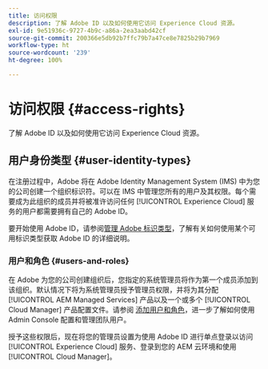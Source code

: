 ```yaml
---
title: 访问权限
description: 了解 Adobe ID 以及如何使用它访问 Experience Cloud 资源。
exl-id: 9e51936c-9727-4b9c-a86a-2ea3aabd42cf
source-git-commit: 200366e5db92b7ffc79b7a47ce8e7825b29b7969
workflow-type: ht
source-wordcount: '239'
ht-degree: 100%

---
```



# 访问权限 {#access-rights}

了解 Adobe ID 以及如何使用它访问 Experience Cloud 资源。

## 用户身份类型 {#user-identity-types}

在注册过程中，Adobe 将在 Adobe Identity Management System (IMS) 中为您的公司创建一个组织标识符。可以在 IMS 中管理您所有的用户及其权限。每个需要成为此组织的成员并将被准许访问任何 [!UICONTROL Experience Cloud] 服务的用户都需要拥有自己的 Adobe ID。

要开始使用 Adobe ID，请参阅[管理 Adobe 标识类型](https://helpx.adobe.com/cn/enterprise/using/identity.html)，了解有关如何使用某个可用标识类型获取 Adobe ID 的详细说明。

### 用户和角色 {#users-and-roles}

在 Adobe 为您的公司创建组织后，您指定的系统管理员将作为第一个成员添加到该组织。默认情况下将为系统管理员授予管理员权限，并将为其分配 [!UICONTROL AEM Managed Services] 产品以及一个或多个 [!UICONTROL Cloud Manager] 产品配置文件。请参阅 [添加用户和角色](/help/requirements/users-and-roles.md)，进一步了解如何使用 Admin Console 配置和管理团队用户。

授予这些权限后，现在将您的管理员设置为使用 Adobe ID 进行单点登录以访问 [!UICONTROL Experience Cloud] 服务、登录到您的 AEM 云环境和使用 [!UICONTROL Cloud Manager]。
